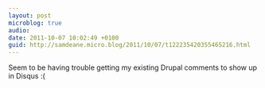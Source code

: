 ```yaml
---
layout: post
microblog: true
audio: 
date: 2011-10-07 10:02:49 +0100
guid: http://samdeane.micro.blog/2011/10/07/t122235420355465216.html
---
```

Seem to be having trouble getting my existing Drupal comments to show up in Disqus :(
